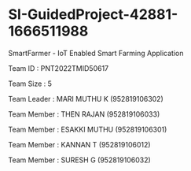 # SI-GuidedProject-42881-1666511988

SmartFarmer - IoT Enabled Smart Farming Application

Team ID : PNT2022TMID50617

Team Size : 5

Team Leader : MARI MUTHU K      (952819106302)

Team Member : THEN RAJAN        (952819106033)

Team Member : ESAKKI MUTHU      (952819106301)

Team Member : KANNAN T          (952819106012)
 
Team Member : SURESH G          (952819106032)
